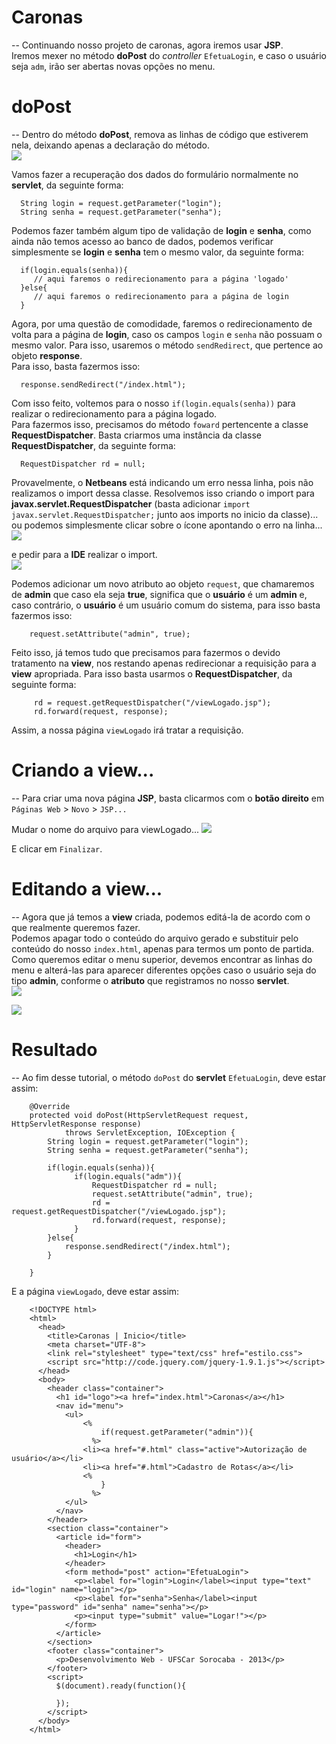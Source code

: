 # Caronas
--
Continuando nosso projeto de caronas, agora iremos usar **JSP**.  
Iremos mexer no método **doPost** do *controller* `EfetuaLogin`, e caso o usuário seja `adm`, irão ser abertas novas opções no menu.  
  
# doPost
--
Dentro do método **doPost**, remova as linhas de código que estiverem nela, deixando apenas a declaração do método.  
[<img src="https://raw.github.com/hugonomura/imagens-tutorial/master/img20.png">](#)  
  
Vamos fazer a recuperação dos dados do formulário normalmente no **servlet**, da seguinte forma:  
  
      String login = request.getParameter("login");
      String senha = request.getParameter("senha");
  
Podemos fazer também algum tipo de validação de **login** e **senha**, como ainda não temos acesso ao banco de dados, podemos verificar simplesmente se **login** e **senha** tem o mesmo valor, da seguinte forma:  
  
      if(login.equals(senha)){
         // aqui faremos o redirecionamento para a página 'logado'
      }else{
         // aqui faremos o redirecionamento para a página de login
      }
  
Agora, por uma questão de comodidade, faremos o redirecionamento de volta para a página de **login**, caso os campos `login` e `senha` não possuam o mesmo valor. Para isso, usaremos o método `sendRedirect`, que pertence ao objeto **response**.  
Para isso, basta fazermos isso:  
  
      response.sendRedirect("/index.html");
  
Com isso feito, voltemos para o nosso `if(login.equals(senha))` para realizar o redirecionamento para a página logado.  
Para fazermos isso, precisamos do método `foward` pertencente a classe **RequestDispatcher**. Basta criarmos uma instância da classe **RequestDispatcher**, da seguinte forma:  
  
      RequestDispatcher rd = null;
  
Provavelmente, o **Netbeans** está indicando um erro nessa linha, pois não realizamos o import dessa classe. Resolvemos isso criando o import para **javax.servlet.RequestDispatcher** (basta adicionar `import javax.servlet.RequestDispatcher;` junto aos imports no inicio da classe)...  
ou podemos simplesmente clicar sobre o ícone apontando o erro na linha...  
[<img src="https://raw.github.com/hugonomura/imagens-tutorial/master/img21.png">](#)  
  
 e pedir para a **IDE** realizar o import.  
[<img src="https://raw.github.com/hugonomura/imagens-tutorial/master/img22.png">](#)  
  
Podemos adicionar um novo atributo ao objeto `request`, que chamaremos de **admin** que caso ela seja **true**, significa que o **usuário** é um **admin** e, caso contrário, o **usuário** é um usuário comum do sistema, para isso basta fazermos isso:  
  
        request.setAttribute("admin", true);
  
Feito isso, já temos tudo que precisamos para fazermos o devido tratamento na **view**, nos restando apenas redirecionar a requisição para a **view** apropriada. Para isso basta usarmos o **RequestDispatcher**, da seguinte forma:  
  
         rd = request.getRequestDispatcher("/viewLogado.jsp");
         rd.forward(request, response);
  
Assim, a nossa página `viewLogado` irá tratar a requisição.  
  
# Criando a view...
--
Para criar uma nova página **JSP**, basta clicarmos com o **botão direito** em `Páginas Web` > `Novo` > `JSP...`  
  
Mudar o nome do arquivo para viewLogado...
[<img src="https://raw.github.com/hugonomura/imagens-tutorial/master/img23.png">](#)  
  
E clicar em `Finalizar`.  
  
# Editando a view...
--
Agora que já temos a **view** criada, podemos editá-la de acordo com o que realmente queremos fazer.  
Podemos apagar todo o conteúdo do arquivo gerado e substituir pelo conteúdo do nosso `index.html`, apenas para termos um ponto de partida.  
Como queremos editar o menu superior, devemos encontrar as linhas do menu e alterá-las para aparecer diferentes opções caso o usuário seja do tipo **admin**, conforme o **atributo** que registramos no nosso **servlet**.  
[<img src="https://raw.github.com/hugonomura/imagens-tutorial/master/img24.png">](#)  
  
[<img src="https://raw.github.com/hugonomura/imagens-tutorial/master/img25.png">](#)  
  
# Resultado
--
Ao fim desse tutorial, o método `doPost` do **servlet** `EfetuaLogin`, deve estar assim:  
  
        @Override
        protected void doPost(HttpServletRequest request, HttpServletResponse response)
                throws ServletException, IOException {
            String login = request.getParameter("login");
            String senha = request.getParameter("senha");

            if(login.equals(senha)){
                  if(login.equals("adm")){
                      RequestDispatcher rd = null;
                      request.setAttribute("admin", true);
                      rd = request.getRequestDispatcher("/viewLogado.jsp");
                      rd.forward(request, response);
                  }
            }else{
                response.sendRedirect("/index.html");
            }

        }
  
  
E a página `viewLogado`, deve estar assim:  
  
        <!DOCTYPE html>
        <html>
          <head>
            <title>Caronas | Inicio</title>
            <meta charset="UTF-8">
            <link rel="stylesheet" type="text/css" href="estilo.css">
            <script src="http://code.jquery.com/jquery-1.9.1.js"></script>
          </head>
          <body>
            <header class="container">
              <h1 id="logo"><a href="index.html">Caronas</a></h1>
              <nav id="menu">
                <ul>
                    <% 
                        if(request.getParameter("admin")){
                      %>
                    <li><a href="#.html" class="active">Autorização de usuário</a></li>
                    <li><a href="#.html">Cadastro de Rotas</a></li>
                    <%
                        }
                      %>
                </ul>
              </nav>
            </header>
            <section class="container">
              <article id="form">
                <header>
                  <h1>Login</h1>
                </header>
                <form method="post" action="EfetuaLogin">
                  <p><label for="login">Login</label><input type="text" id="login" name="login"></p>
                  <p><label for="senha">Senha</label><input type="password" id="senha" name="senha"></p>
                  <p><input type="submit" value="Logar!"></p>
                </form>
              </article>
            </section>
            <footer class="container">
              <p>Desenvolvimento Web - UFSCar Sorocaba - 2013</p>
            </footer>
            <script>
              $(document).ready(function(){

              });
            </script>
          </body>
        </html>
  

